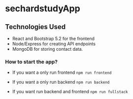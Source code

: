 # sechardstudyApp

## Technologies Used

- React and Bootstrap 5.2 for the frontend
- Node/Express for creating API endpoints
- MongoDB for storing contact data.

### How to start the app?
- If you want a only run frontend  `npm run frontend`

- If you want a only run backend `npm run backend`

- If you want run backend and frontend `npm run fullstack`

